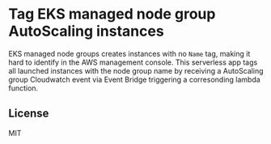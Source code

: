 # Tag EKS managed node group AutoScaling instances

EKS managed node groups creates instances with no `Name` tag, making it hard to identify in the AWS management console. This serverless app tags all launched instances with the node group name by receiving a AutoScaling group Cloudwatch event via Event Bridge triggering a corresonding lambda function.

## License
MIT
